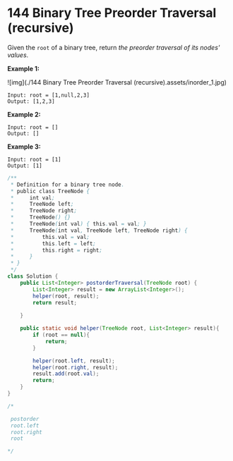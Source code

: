 # 144 Binary Tree Preorder Traversal (recursive)

Given the `root` of a binary tree, return *the preorder traversal of its nodes' values*.

 

**Example 1:**

![img](./144 Binary Tree Preorder Traversal (recursive).assets/inorder_1.jpg)

```
Input: root = [1,null,2,3]
Output: [1,2,3]
```

**Example 2:**

```
Input: root = []
Output: []
```

**Example 3:**

```
Input: root = [1]
Output: [1]
```



```java
/**
 * Definition for a binary tree node.
 * public class TreeNode {
 *     int val;
 *     TreeNode left;
 *     TreeNode right;
 *     TreeNode() {}
 *     TreeNode(int val) { this.val = val; }
 *     TreeNode(int val, TreeNode left, TreeNode right) {
 *         this.val = val;
 *         this.left = left;
 *         this.right = right;
 *     }
 * }
 */
class Solution {
    public List<Integer> postorderTraversal(TreeNode root) {
        List<Integer> result = new ArrayList<Integer>();
        helper(root, result);
        return result;
        
    }

    public static void helper(TreeNode root, List<Integer> result){
        if (root == null){
            return;
        }

        helper(root.left, result);
        helper(root.right, result);
        result.add(root.val);
        return;
    }
}

/* 

 postorder
 root.left
 root.right
 root

*/
```

